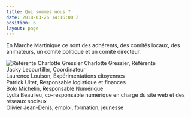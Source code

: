 ```yaml
---
title: Qui sommes nous ?
date: 2018-03-26 14:16:00 Z
position: 6
layout: page
---
```


<p>En Marche Martinique ce sont des adhérents, des comités locaux, des animateurs, un comité politique et un comité directeur.</p>

<a> <img src="C:\Users\victo\OneDrive\Documents\GitHub\en-marche-martinique.fr\_uploads" alt="Référente Charlotte Gressier"/> Charlotte Gressier, Référente <br/></a>
<a img src="/uploads/jacky.jpg" alt="Jacky Lecourtiller, Coordinateur"> Jacky Lecourtiller, Coordinateur <br/></a>
<a img src="/uploads/laurence.jpg" alt="Laurence Louison, Expérimentations citoyennes"> Laurence Louison, Expérimentations citoyennes <br/></a>
<a img src="/uploads/patrick.jpg" alt="Patrick Ultet, responsable logistique et finances"> Patrick Ultet, Responsable logistique et finances <br/></a>
<a img src="/uploads/bolo.jpeg" alt="Bolo Michelin, Responsable Numérique"> Bolo Michelin, Responsable Numérique <br/></a>
<a img src="/uploads/lili.jpg" alt="Lydia Beaulieu, co-responsable numérique en charge du site web et des réseaux sociaux"> Lydia Beaulieu, co-responsable numérique en charge du site web et des réseaux sociaux <br/></a>
<a img src="/uploads/olivier.png" alt="Olivier Jean-Denis, emploi, formation, jeunesse"> Olivier Jean-Denis, emploi, formation, jeunesse <br/></a>




<!-- <table>
  <tr>
    <td> <img src="/uploads/Charlotte.png" alt="Référente Charlotte GRESSIER"></td>
    <td>Charlotte GRESSIER, Référente </td>
  </tr>
  <tr>
    <td><img src="/uploads/jacky.jpg" alt="Jacky Lecourtiller, Coordinateur"></td>
    <td>Jacky Lecourtiller, Coordinateur</td>
  </tr>
  <tr>
    <td><img src="/uploads/laurence.jpg" alt="Laurence LOUISON, Expérimentations citoyennes"></td>
    <td>Laurence LOUISON, Expérimentations citoyennes</td>
  </tr>
  <tr>
    <td><img src="/uploads/patrick.jpg" alt="Patrick Ultet, responsable logistique et finances"></td>
    <td>Patrick Ultet, Responsable logistique et finances</td>
  </tr>
  <tr>
    <td><img src="/uploads/bolo.jpeg" alt="Bolo Michelin, Responsable Numérique"></td>
    <td>Bolo Michelin, Responsable Numérique</td>
  </tr>
  <tr>
    <td><img src="/uploads/lili.jpg" alt="Lydia Beaulieu, co-responsable numérique en charge du site web et des réseaux sociaux"></td>
    <td>Lydia Beaulieu, co-responsable numérique en charge du site web et des réseaux sociaux</td>
  </tr>
  <tr>
    <td><img src="/uploads/olivier.png" alt="Olivier Jean-Denis, emploi, formation, jeunesse"></td>
    <td>Olivier Jean-Denis, emploi, formation, jeunesse</td>
  </tr>
</table> -->
